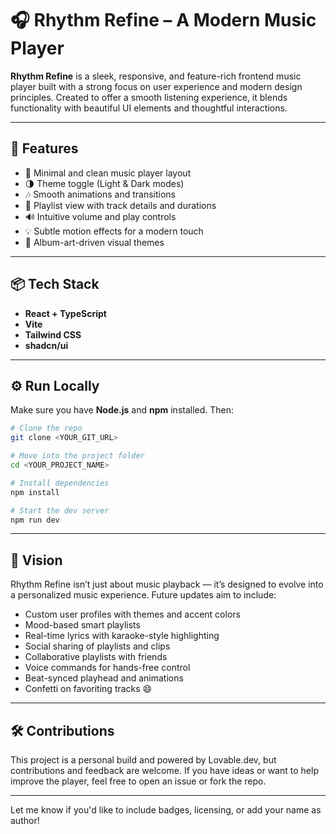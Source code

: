 # 🎧 Rhythm Refine – A Modern Music Player

**Rhythm Refine** is a sleek, responsive, and feature-rich frontend music player built with a strong focus on user experience and modern design principles. Created to offer a smooth listening experience, it blends functionality with beautiful UI elements and thoughtful interactions.

---

## 🚀 Features

- 🔁 Minimal and clean music player layout
- 🌗 Theme toggle (Light & Dark modes)
- 🎶 Smooth animations and transitions
- 🎵 Playlist view with track details and durations
- 🔊 Intuitive volume and play controls
- 💡 Subtle motion effects for a modern touch
- 🎨 Album-art-driven visual themes

---

## 📦 Tech Stack

- **React + TypeScript**
- **Vite**
- **Tailwind CSS**
- **shadcn/ui**

---

## ⚙️ Run Locally

Make sure you have **Node.js** and **npm** installed. Then:

```bash
# Clone the repo
git clone <YOUR_GIT_URL>

# Move into the project folder
cd <YOUR_PROJECT_NAME>

# Install dependencies
npm install

# Start the dev server
npm run dev
```

---

## 🎯 Vision

Rhythm Refine isn’t just about music playback — it’s designed to evolve into a personalized music experience. Future updates aim to include:

- Custom user profiles with themes and accent colors  
- Mood-based smart playlists  
- Real-time lyrics with karaoke-style highlighting  
- Social sharing of playlists and clips  
- Collaborative playlists with friends  
- Voice commands for hands-free control  
- Beat-synced playhead and animations  
- Confetti on favoriting tracks 😄  

---

## 🛠️ Contributions

This project is a personal build and powered by Lovable.dev, but contributions and feedback are welcome. If you have ideas or want to help improve the player, feel free to open an issue or fork the repo.

---

Let me know if you'd like to include badges, licensing, or add your name as author!
